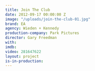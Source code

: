 ```yaml
---
title: Join The Club
date: 2012-09-17 00:00:00 Z
image: "/uploads/join-the-club-01.jpg"
brand: EA
agency: Wieden + Kennedy
production-company: Park Pictures
director: Gary Freedman
with: 
imdb: 
video: 281647622
layout: project
is-in-production: 
---
```


